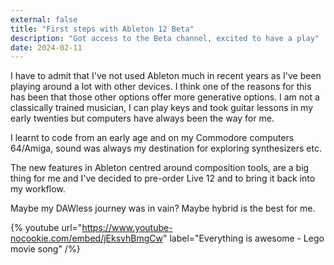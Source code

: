 ```yaml
---
external: false
title: "First steps with Ableton 12 Beta"
description: "Got access to the Beta channel, excited to have a play"
date: 2024-02-11
---
```


I have to admit that I've not used Ableton much in recent years as I've been playing around a lot with other devices. I think one of the reasons for this has been that those other options offer more generative options. I am not a classically trained musician, I can play keys and took guitar lessons in my early twenties but computers have always been the way for me.

I learnt to code from an early age and on my Commodore computers 64/Amiga, sound was always my destination for exploring synthesizers etc.

The new features in Ableton centred around composition tools, are a big thing for me and I've decided to pre-order Live 12 and to bring it back into my workflow.

Maybe my DAWless journey was in vain? Maybe hybrid is the best for me.

{% youtube url="https://www.youtube-nocookie.com/embed/jEksvhBmgCw" label="Everything is awesome - Lego movie song" /%}
